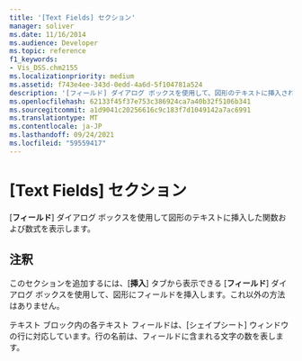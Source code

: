 ```yaml
---
title: '[Text Fields] セクション'
manager: soliver
ms.date: 11/16/2014
ms.audience: Developer
ms.topic: reference
f1_keywords:
- Vis_DSS.chm2155
ms.localizationpriority: medium
ms.assetid: f743e4ee-343d-0edd-4a6d-5f104781a524
description: '[フィールド] ダイアログ ボックスを使用して、図形のテキストに挿入された関数と数式を表示します。'
ms.openlocfilehash: 62133f45f37e753c386924ca7a40b32f5106b341
ms.sourcegitcommit: a1d9041c20256616c9c183f7d1049142a7ac6991
ms.translationtype: MT
ms.contentlocale: ja-JP
ms.lasthandoff: 09/24/2021
ms.locfileid: "59559417"
---
```

# <a name="text-fields-section"></a>[Text Fields] セクション

[**フィールド**] ダイアログ ボックスを使用して図形のテキストに挿入した関数および数式を表示します。 
  
## <a name="remarks"></a>注釈

このセクションを追加するには、[**挿入**] タブから表示できる [**フィールド**] ダイアログ ボックスを使用して、図形にフィールドを挿入します。これ以外の方法はありません。 
  
テキスト ブロック内の各テキスト フィールドは、[シェイプシート] ウィンドウの行に対応しています。行の名前は、フィールドに含まれる文字の数を表します。
  


